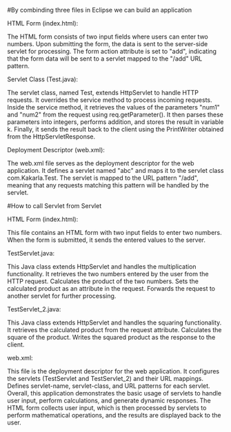 #By combinding three files in Eclipse we can build an application


HTML Form (index.html):

The HTML form consists of two input fields where users can enter two numbers.
Upon submitting the form, the data is sent to the server-side servlet for processing.
The form action attribute is set to "add", indicating that the form data will be sent to a servlet mapped to the "/add" URL pattern.


Servlet Class (Test.java):

The servlet class, named Test, extends HttpServlet to handle HTTP requests.
It overrides the service method to process incoming requests.
Inside the service method, it retrieves the values of the parameters "num1" and "num2" from the request using req.getParameter().
It then parses these parameters into integers, performs addition, and stores the result in variable k.
Finally, it sends the result back to the client using the PrintWriter obtained from the HttpServletResponse.


Deployment Descriptor (web.xml):

The web.xml file serves as the deployment descriptor for the web application.
It defines a servlet named "abc" and maps it to the servlet class com.Kakarla.Test.
The servlet is mapped to the URL pattern "/add", meaning that any requests matching this pattern will be handled by the servlet.




#How to call Servlet from Servlet

HTML Form (index.html):

This file contains an HTML form with two input fields to enter two numbers.
When the form is submitted, it sends the entered values to the server.


TestServlet.java:

This Java class extends HttpServlet and handles the multiplication functionality.
It retrieves the two numbers entered by the user from the HTTP request.
Calculates the product of the two numbers.
Sets the calculated product as an attribute in the request.
Forwards the request to another servlet for further processing.


TestServlet_2.java:

This Java class extends HttpServlet and handles the squaring functionality.
It retrieves the calculated product from the request attribute.
Calculates the square of the product.
Writes the squared product as the response to the client.


web.xml:

This file is the deployment descriptor for the web application.
It configures the servlets (TestServlet and TestServlet_2) and their URL mappings.
Defines servlet-name, servlet-class, and URL patterns for each servlet.
Overall, this application demonstrates the basic usage of servlets to handle user input, 
perform calculations, and generate dynamic responses. The HTML form collects user input, which is then processed 
by servlets to perform mathematical operations, and the results are displayed back to the user.
